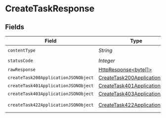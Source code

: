 # CreateTaskResponse


## Fields

| Field                                                                                                                    | Type                                                                                                                     | Required                                                                                                                 | Description                                                                                                              |
| ------------------------------------------------------------------------------------------------------------------------ | ------------------------------------------------------------------------------------------------------------------------ | ------------------------------------------------------------------------------------------------------------------------ | ------------------------------------------------------------------------------------------------------------------------ |
| `contentType`                                                                                                            | *String*                                                                                                                 | :heavy_check_mark:                                                                                                       | N/A                                                                                                                      |
| `statusCode`                                                                                                             | *Integer*                                                                                                                | :heavy_check_mark:                                                                                                       | N/A                                                                                                                      |
| `rawResponse`                                                                                                            | [HttpResponse<byte[]>](https://docs.oracle.com/en/java/javase/11/docs/api/java.net.http/java/net/http/HttpResponse.html) | :heavy_minus_sign:                                                                                                       | N/A                                                                                                                      |
| `createTask200ApplicationJSONObject`                                                                                     | [CreateTask200ApplicationJSON](../../models/operations/CreateTask200ApplicationJSON.md)                                  | :heavy_minus_sign:                                                                                                       | OK                                                                                                                       |
| `createTask401ApplicationJSONObject`                                                                                     | [CreateTask401ApplicationJSON](../../models/operations/CreateTask401ApplicationJSON.md)                                  | :heavy_minus_sign:                                                                                                       | Unauthenticated                                                                                                          |
| `createTask403ApplicationJSONObject`                                                                                     | [CreateTask403ApplicationJSON](../../models/operations/CreateTask403ApplicationJSON.md)                                  | :heavy_minus_sign:                                                                                                       | Forbidden                                                                                                                |
| `createTask422ApplicationJSONObject`                                                                                     | [CreateTask422ApplicationJSON](../../models/operations/CreateTask422ApplicationJSON.md)                                  | :heavy_minus_sign:                                                                                                       | Invalid data posted                                                                                                      |